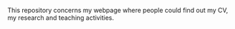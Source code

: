 
This repository concerns my webpage where people could find out my CV, my research and teaching activities.

